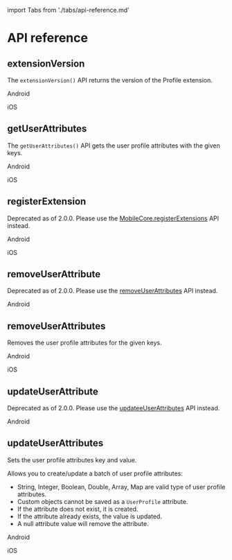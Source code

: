 import Tabs from './tabs/api-reference.md'

# API reference

## extensionVersion

The `extensionVersion()` API returns the version of the Profile extension.

<TabsBlock orientation="horizontal" slots="heading, content" repeat="2"/>

Android

<Tabs query="platform=android&api=extension-version"/>

iOS

<Tabs query="platform=ios&api=extension-version"/>

<!--- React Native

<Tabs query="platform=react-native&api=extension-version"/> --->

## getUserAttributes

The `getUserAttributes()` API gets the user profile attributes with the given keys.

<TabsBlock orientation="horizontal" slots="heading, content" repeat="2"/>

Android

<Tabs query="platform=android&api=get-user-attributes"/>

iOS

<Tabs query="platform=ios&api=get-user-attributes"/>

## registerExtension

<InlineAlert variant="warning" slots="text"/>

Deprecated as of 2.0.0. Please use the [MobileCore.registerExtensions](../mobile-core/api-reference.md#registerextensions) API instead.

<TabsBlock orientation="horizontal" slots="heading, content" repeat="2"/>

Android

<Tabs query="platform=android&api=register-extension"/>

iOS

<Tabs query="platform=ios&api=register-extension"/>

## removeUserAttribute

Deprecated as of 2.0.0. Please use the [removeUserAttributes](#removeuserattributes) API instead.

<TabsBlock orientation="horizontal" slots="heading, content" repeat="1"/>

Android

<Tabs query="platform=android&api=remove-user-attribute"/>

## removeUserAttributes

Removes the user profile attributes for the given keys.

<TabsBlock orientation="horizontal" slots="heading, content" repeat="2"/>

Android

<Tabs query="platform=android&api=remove-user-attributes"/>

iOS

<Tabs query="platform=android&api=remove-user-attributes"/>

## updateUserAttribute

Deprecated as of 2.0.0. Please use the [updateeUserAttributes](#updateuserattributes) API instead.

<TabsBlock orientation="horizontal" slots="heading, content" repeat="1"/>

Android

<Tabs query="platform=android&api=update-user-attribute"/>

## updateUserAttributes

Sets the user profile attributes key and value.

Allows you to create/update a batch of user profile attributes:

* String, Integer, Boolean, Double, Array, Map are valid type of user profile attributes.
* Custom objects cannot be saved as a `UserProfile` attribute.
* If the attribute does not exist, it is created.
* If the attribute already exists, the value is updated.
* A null attribute value will remove the attribute.

<TabsBlock orientation="horizontal" slots="heading, content" repeat="2"/>

Android

<Tabs query="platform=android&api=update-user-attributes"/>

iOS

<Tabs query="platform=android&api=update-user-attributes"/>

